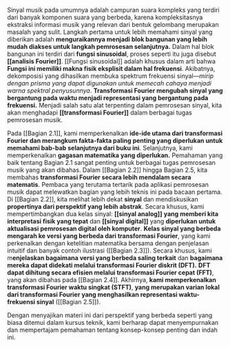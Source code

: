 Sinyal musik pada umumnya adalah campuran suara kompleks yang terdiri dari banyak komponen suara yang berbeda, karena kompleksitasnya ekstraksi informasi musik yang relevan dari bentuk gelombang merupakan masalah yang sulit. 
Langkah pertama untuk lebih memahami sinyal yang diberikan adalah **menguraikannya menjadi blok bangunan yang lebih mudah diakses untuk langkah pemrosesan selanjutnya.** Dalam hal blok bangunan ini terdiri dari **fungsi sinusoidal**, proses seperti itu juga disebut **[[analisis Fourier]]**. [[Fungsi sinusoidal]] adalah khusus dalam arti bahwa **Fungsi ini  memiliki makna fisik eksplisit dalam hal frekuensi**. Akibatnya, dekomposisi yang dihasilkan membuka spektrum frekuensi sinyal—*mirip dengan prisma yang dapat digunakan untuk memecah cahaya menjadi warna spektral penyusunnya*. **Transformasi Fourier mengubah sinyal yang bergantung pada waktu menjadi representasi yang bergantung pada frekuensi.** Menjadi salah satu alat terpenting dalam pemrosesan sinyal, kita akan menghadapi **[[transformasi Fourier]]** dalam berbagai tugas pemrosesan musik.

Pada [[Bagian 2.1]], kami memperkenalkan **ide-ide utama dari transformasi Fourier dan merangkum fakta-fakta paling penting yang diperlukan untuk memahami bab-bab selanjutnya dari buku ini**. Selanjutnya, kami memperkenalkan **gagasan matematika yang diperlukan.** Pemahaman yang baik tentang Bagian 2.1 sangat penting untuk berbagai tugas pemrosesan musik yang akan dibahas.
Dalam [[Bagian 2.2]] hingga Bagian 2.5, kita membahas **transformasi Fourier secara lebih mendalam secara matematis**. Pembaca yang terutama tertarik pada aplikasi pemrosesan musik dapat melewatkan bagian yang lebih teknis ini pada bacaan pertama.
Di [[Bagian 2.2]], kita melihat lebih dekat **sinyal** dan mendiskusikan **propertinya dari perspektif yang lebih abstrak**. Secara khusus, kami mempertimbangkan dua kelas sinyal: **[[sinyal analog]]** **yang memberi kita interpretasi fisik yang tepat** dan **[[sinyal digital]]** yang **diperlukan untuk aktualisasi pemrosesan digital oleh komputer**. 
**Kelas sinyal yang berbeda mengarah ke versi yang berbeda dari transformasi Fourier**, yang kami perkenalkan dengan ketelitian matematika bersama dengan penjelasan intuitif dan banyak contoh ilustrasi ([[Bagian 2.3]]). Secara khusus, kami m**enjelaskan bagaimana versi yang berbeda saling terkait** dan **bagaimana mereka dapat didekati melalui transformasi Fourier diskrit (DFT).**
**DFT dapat dihitung secara efisien melalui transformasi Fourier cepat (FFT)**, yang akan dibahas pada [[Bagian 2.4]]. 
Akhirnya, **kami memperkenalkan transformasi Fourier waktu singkat (STFT)**, **yang merupakan varian lokal dari transformasi Fourier yang menghasilkan representasi waktu-frekuensi sinyal** ([[Bagian 2.5]]).

Dengan menyajikan materi ini dari perspektif yang berbeda seperti yang biasa ditemui dalam kursus teknik, kami berharap dapat menyempurnakan dan mempertajam pemahaman tentang konsep-konsep penting dan indah ini.